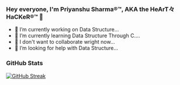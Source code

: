 ### Hey everyone, I'm Priyanshu Sharma®™, AKA the HeArT々HaCKeR®™ 👋

- 🔭 I’m currently working on Data Structure...
- 🌱 I’m currently learning Data Structure Through C....
- 👯 I don't want to collaborate wright now...
- 🤔 I’m looking for help with Data Structure...

### GitHub Stats
[![GitHub Streak](https://github-readme-streak-stats.herokuapp.com?user=iam-priyanshu-sharma&theme=dracula&date_format=M%20j%5B%2C%20Y%5D&border=DD2727&stroke=DD2727&fire=DD2727&currStreakNum=DD2727&sideLabels=DD2727&dates=DD2727)](https://git.io/streak-stats)
